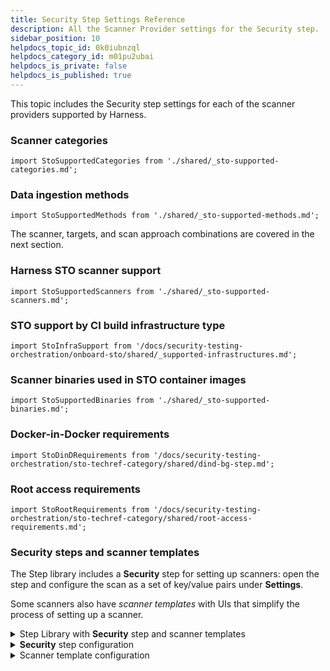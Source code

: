 ```yaml
---
title: Security Step Settings Reference
description: All the Scanner Provider settings for the Security step.
sidebar_position: 10
helpdocs_topic_id: 0k0iubnzql
helpdocs_category_id: m01pu2ubai
helpdocs_is_private: false
helpdocs_is_published: true
---
```


This topic includes the Security step settings for each of the scanner providers supported by Harness.


### Scanner categories

```mdx-code-block
import StoSupportedCategories from './shared/_sto-supported-categories.md';
```

<StoSupportedCategories />


### Data ingestion methods

```mdx-code-block
import StoSupportedMethods from './shared/_sto-supported-methods.md';
```

<StoSupportedMethods />

The scanner, targets, and scan approach combinations are covered in the next section.




### Harness STO scanner support

```mdx-code-block
import StoSupportedScanners from './shared/_sto-supported-scanners.md';
```

<StoSupportedScanners />

###  STO support by CI build infrastructure type

```mdx-code-block
import StoInfraSupport from '/docs/security-testing-orchestration/onboard-sto/shared/_supported-infrastructures.md';
```

<StoInfraSupport />

### Scanner binaries used in STO container images

```mdx-code-block
import StoSupportedBinaries from './shared/_sto-supported-binaries.md';
```

<StoSupportedBinaries />

### Docker-in-Docker requirements

```mdx-code-block
import StoDinDRequirements from '/docs/security-testing-orchestration/sto-techref-category/shared/dind-bg-step.md';
```

<StoDinDRequirements />

### Root access requirements

```mdx-code-block
import StoRootRequirements from '/docs/security-testing-orchestration/sto-techref-category/shared/root-access-requirements.md';
```

<StoRootRequirements />

### Security steps and scanner templates

The Step library includes a **Security** step for setting up scanners: open the step and configure the scan as a set of key/value pairs under **Settings**. 

Some scanners also have *scanner templates* with UIs that simplify the process of setting up a scanner. 

<details><summary>Step Library with <b>Security</b> step and scanner templates</summary>

![tep Library with Security step and scanner templates](./static/security-steps-tab.png)

</details>

<details><summary><b>Security</b> step configuration</summary>

![Security step configuration](./static/security-step-settings-reference-00.png)

</details>

<details><summary>Scanner template configuration</summary>

![Scanner template configuration](./static/sto-step-palette-example.png)

</details>

